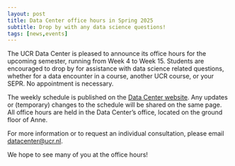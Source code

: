 ```yaml
---
layout: post
title: Data Center office hours in Spring 2025
subtitle: Drop by with any data science questions!
tags: [news,events]
---
```


The UCR Data Center is pleased to announce its office hours for the upcoming semester, running from Week 4 to Week 15. 
Students are encouraged to drop by for assistance with data science related questions, whether for a data encounter in a course, another UCR course, or your SEPR. 
No appointment is necessary. 

The weekly schedule is published on the [Data Center website](https://ucrdatacenter.github.io/contact/). 
Any updates or (temporary) changes to the schedule will be shared on the same page. 
All office hours are held in the Data Center’s office, located on the ground floor of Anne. 

For more information or to request an individual consultation, please email [datacenter@ucr.nl](mailto:datacenter@ucr.nl).

We hope to see many of you at the office hours!
